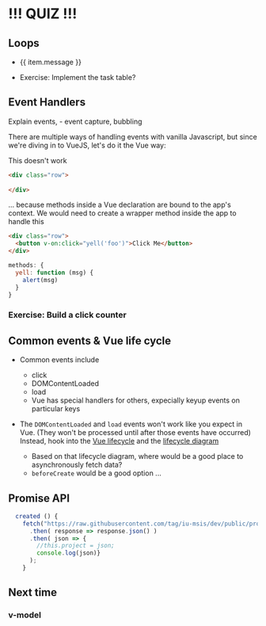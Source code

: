 # !!! QUIZ !!!

## Loops

<ul id="example-1">
  <li v-for="item in items">
    {{ item.message }}
  </li>
</ul>

* Exercise: Implement the task table?

## Event Handlers
Explain events,
    - event capture, bubbling

There are multiple ways of handling events with vanilla Javascript, but since we're diving in to VueJS, let's do it the Vue way:

This doesn't work
  ```html
  <div class="row">
        
  </div>
  ```
  ... because methods inside a Vue declaration are bound to the app's context. We would need to create a wrapper method inside the app to handle this
  
  ```html
  <div class="row">
    <button v-on:click="yell('foo')">Click Me</button>
  </div>
  ```
  ```js
  methods: {
    yell: function (msg) {
      alert(msg)
    }
  }
  ```
  
### Exercise: Build a click counter
  
## Common events & Vue life cycle

  * Common events include
    - click
    - DOMContentLoaded
    - load
    - Vue has special handlers for others, expecially keyup events on particular keys
    
  * The `DOMContentLoaded` and `load` events won't work like you expect in Vue. (They won't be processed until after those events have occurred) Instead, hook into the [Vue lifecycle](https://vuejs.org/v2/api/#Options-Lifecycle-Hooks) and the [lifecycle diagram](https://vuejs.org/v2/guide/instance.html#Lifecycle-Diagram)
    - Based on that lifecycle diagram, where would be a good place to asynchronously fetch data?
    - `beforeCreate` would be a good option ...


## Promise API

```js
  created () {
    fetch("https://raw.githubusercontent.com/tag/iu-msis/dev/public/project1.json")
      .then( response => response.json() )
      .then( json => {
        //this.project = json;
        console.log(json)}
      );
    }
```

## Next time
### v-model